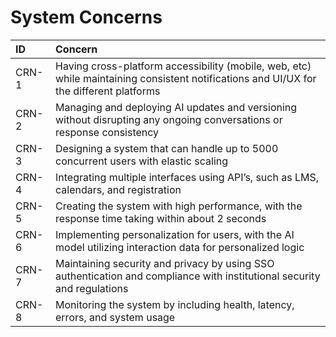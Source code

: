 # System Concerns

| ID   | Concern |
| :--------- | :------- |
| CRN-1   | Having cross-platform accessibility (mobile, web, etc) while maintaining consistent notifications and UI/UX for the different platforms |
| CRN-2 | Managing and deploying AI updates and versioning without disrupting any ongoing conversations or response consistency |
| CRN-3 | Designing a system that can handle up to 5000 concurrent users with elastic scaling |
| CRN-4 | Integrating multiple interfaces using API’s, such as LMS, calendars, and registration |
| CRN-5 | Creating the system with high performance, with the response time taking within about 2 seconds |
| CRN-6 | Implementing personalization for users, with the AI model utilizing interaction data for personalized logic |
| CRN-7 | Maintaining security and privacy by using SSO authentication and compliance with institutional security and regulations |
| CRN-8 | Monitoring the system by including health, latency, errors, and system usage |
